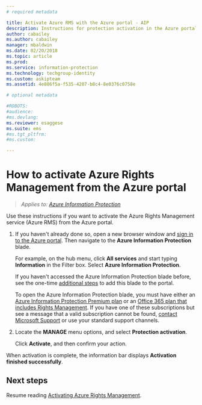 ```yaml
---
# required metadata

title: Activate Azure RMS with the Azure portal - AIP
description: Instructions for protection activation in the Azure portal so that your organization can start to protect documents and emails.
author: cabailey
ms.author: cabailey
manager: mbaldwin
ms.date: 02/20/2018
ms.topic: article
ms.prod:
ms.service: information-protection
ms.technology: techgroup-identity
ms.custom: askipteam
ms.assetid: 4e886f5a-f535-4207-b8c4-8e0376c0758e

# optional metadata

#ROBOTS:
#audience:
#ms.devlang:
ms.reviewer: esaggese
ms.suite: ems
#ms.tgt_pltfrm:
#ms.custom:

---
```


# How to activate Azure Rights Management from the Azure portal

>*Applies to: [Azure Information Protection](https://azure.microsoft.com/pricing/details/information-protection)*

Use these instructions if you want to activate the Azure Rights Management service (Azure RMS) from the Azure portal.

1. If you haven't already done so, open a new browser window and [sign in to the Azure portal](configure-policy.md#signing-in-to-the-azure-portal). Then navigate to the **Azure Information Protection** blade.
    
    For example, on the hub menu, click **All services** and start typing **Information** in the Filter box. Select **Azure Information Protection**.
    
    If you haven't accessed the Azure Information Protection blade before, see the one-time [additional steps](configure-policy.md#to-access-the-azure-information-protection-blade-for-the-first-time) to add this blade to the portal.
    
    To open the Azure Information Protection blade, you must have either an [Azure Information Protection Premium plan](https://www.microsoft.com/cloud-platform/azure-information-protection-pricing) or an [Office 365 plan that includes Rights Management](http://download.microsoft.com/download/E/C/F/ECF42E71-4EC0-48FF-AA00-577AC14D5B5C/Azure_Information_Protection_licensing_datasheet_EN-US.pdf). If you have one of these subscriptions but see a message that a valid subscription cannot be found, [contact Microsoft Support](./information-support.md#to-contact-microsoft-support) or use your standard support channels.

2. Locate the **MANAGE** menu options, and select **Protection activation**. 
    
    Click **Activate**, and then confirm your action. 

When activation is complete, the information bar displays **Activation finished successfully**.


## Next steps
Resume reading [Activating Azure Rights Management](activate-service.md#configuring-onboarding-controls-for-a-phased-deployment).

